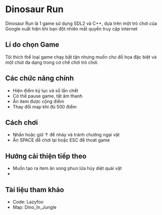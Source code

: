 # Dinosaur Run

  Dinosaur Run là 1 game sử dụng SDL2 và C++, dựa trên một trò chơi của Google xuất hiện khi bạn đột nhiên mất quyền truy cập internet
## Lí do chọn Game

  Tôi thích thể loại game chạy bất tận nhưng muốn
  cho đồ họa đặc biệt và một chút đa dạng trong
  cơ chế chơi trò chơi.

## Các chức năng chính


* Hiện điểm kỷ lục và số lần chết 
* Có thể pause game, tắt âm thanh
* Ăn item được cộng điểm
* Thay đổi map khi đủ 500 điểm 

## Cách chơi

* Nhấn hoặc giữ ↑ để nhảy và tránh chướng ngại vật
* Ấn SPACE để chơi lại hoặc ESC để thoát game

## Hướng cải thiện tiếp theo
* Muốn tạo ra item ăn xong phun lửa hủy diệt quái vật
* 
## Tài liệu tham khảo
* Code: Lazyfoo
* Map: Dino_In_Jungle
